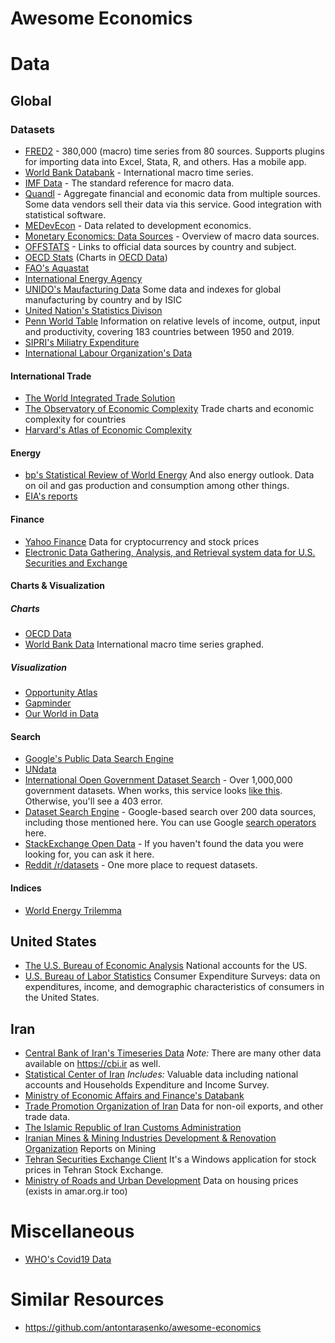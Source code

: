 # Awesome Economics
# Data
## Global

### Datasets

* [FRED2](https://research.stlouisfed.org/fred2/) - 380,000 (macro) time series from 80 sources. Supports plugins for importing data into Excel, Stata, R, and others. Has a mobile app.
* [World Bank Databank](http://databank.worldbank.org/) - International macro time series.
* [IMF Data](http://www.imf.org/en/Data) - The standard reference for macro data.
* [Quandl](https://www.quandl.com/) - Aggregate financial and economic data from multiple sources. Some data vendors sell their data via this service. Good integration with statistical software.
* [MEDevEcon](https://sites.google.com/site/medevecon/devecondata) - Data related to development economics.
* [Monetary Economics: Data Sources](https://sites.google.com/site/davesmant/various/data-sets-sources) - Overview of macro data sources.
* [OFFSTATS](http://www.offstats.auckland.ac.nz/) - Links to official data sources by country and subject.
* [OECD Stats](https://stats.oecd.org/) (Charts in [OECD Data](https://data.oecd.org/))
* [FAO's Aquastat](https://aquastat.fao.org/climate-information-tool/)
* [International Energy Agency](https://www.iea.org/data-and-statistics)
* [UNIDO's Maufacturing Data](https://stat.unido.org/database/CIP%202021) Some data and indexes for global manufacturing by country and by ISIC
* [United Nation's Statistics Divison](https://unstats.un.org/home/)
* [Penn World Table](https://www.rug.nl/ggdc/productivity/pwt/) Information on relative levels of income, output, input and productivity, covering 183 countries between 1950 and 2019.
* [SIPRI's Miliatry Expenditure](https://www.sipri.org/databases/milex)
* [International Labour Organization's Data](https://ilostat.ilo.org/data/)

#### International Trade
* [The World Integrated Trade Solution](https://wits.worldbank.org/)
* [The Observatory of Economic Complexity](https://oec.world/) Trade charts and economic complexity for countries
* [Harvard's Atlas of Economic Complexity](https://atlas.cid.harvard.edu/)

#### Energy
* [bp's Statistical Review of World Energy](https://www.bp.com/en/global/corporate/energy-economics/statistical-review-of-world-energy/downloads.html) And also energy outlook. Data on oil and gas production and consumption among other things.
* [EIA's reports](https://www.eia.gov/outlooks/aeo/)

#### Finance
* [Yahoo Finance](https://finance.yahoo.com/) Data for cryptocurrency and stock prices
* [Electronic Data Gathering, Analysis, and Retrieval system data for U.S. Securities and Exchange](https://www.sec.gov/edgar.shtml)

#### Charts & Visualization
##### Charts
* [OECD Data](https://data.oecd.org/)
* [World Bank Data](http://data.worldbank.org/) International macro time series graphed.
##### Visualization
* [Opportunity Atlas](https://www.opportunityatlas.org/)
* [Gapminder](https://www.gapminder.org/)
* [Our World in Data](https://ourworldindata.org/) 

#### Search

* [Google's Public Data Search Engine](https://www.google.com/publicdata/directory#!)
* [UNdata](http://data.un.org/Default.aspx)
* [International Open Government Dataset Search](https://logd.tw.rpi.edu//node/9903) - Over 1,000,000 government datasets. When works, this service looks [like this](http://web.archive.org/web/20140815054106/http://logd.tw.rpi.edu/node/9903). Otherwise, you'll see a 403 error.
* [Dataset Search Engine](https://cse.google.com/cse/publicurl?cx=002720237717066476899:v2wv26idk7m) - Google-based search over 200 data sources, including those mentioned here. You can use Google [search operators](http://www.googleguide.com/advanced_operators_reference.html) here.
* [StackExchange Open Data](http://opendata.stackexchange.com/) - If you haven't found the data you were looking for, you can ask it here.
* [Reddit /r/datasets](https://www.reddit.com/r/datasets) - One more place to request datasets.

#### Indices
* [World Energy Trilemma](https://trilemma.worldenergy.org/)

## United States
* [The U.S. Bureau of Economic Analysis](https://www.bea.gov/data/) National accounts for the US.
* [U.S. Bureau of Labor Statistics](https://www.bls.gov/cex/) Consumer Expenditure Surveys: data on expenditures, income, and demographic characteristics of consumers in the United States.
## Iran
* [Central Bank of Iran's Timeseries Data](https://tsd.cbi.ir) _Note:_ There are many other data available on https://cbi.ir as well.
* [Statistical Center of Iran](https://amar.org.ir/english) _Includes:_ Valuable data including national accounts and Households Expenditure and Income Survey.
* [Ministry of Economic Affairs and Finance's Databank](https://databank.mefa.ir)
* [Trade Promotion Organization of Iran](https://en.tpo.ir/Non%E2%80%93oil-Export) Data for non-oil exports, and other trade data.
* [The Islamic Republic of Iran Customs Administration](https://irica.gov.ir/index.php?newlang=eng)
* [Iranian Mines & Mining Industries Development & Renovation Organization](https://imidro.gov.ir/general_content/442-Annual-Reports.html) Reports on Mining
* [Tehran Securities Exchange Client](http://www.tsetmc.com/Site.aspx?ParTree=111A11) It's a Windows application for stock prices in Tehran Stock Exchange.
* [Ministry of Roads and Urban Development](https://www.mrud.ir/%D9%85%D8%B3%DA%A9%D9%86/%D8%A7%D9%82%D8%AA%D8%B5%D8%A7%D8%AF-%D9%85%D8%B3%D9%83%D9%86-%D9%88-%D8%A8%D8%B1%D9%86%D8%A7%D9%85%D9%87-%D8%B1%D9%8A%D8%B2%D9%8A/%D8%A2%D9%85%D8%A7%D8%B1-%D9%88-%D8%A7%D8%B7%D9%84%D8%A7%D8%B9%D8%A7%D8%AA) Data on housing prices (exists in amar.org.ir too)

# Miscellaneous
* [WHO's Covid19 Data](https://covid19.who.int/)
# Similar Resources
* https://github.com/antontarasenko/awesome-economics
